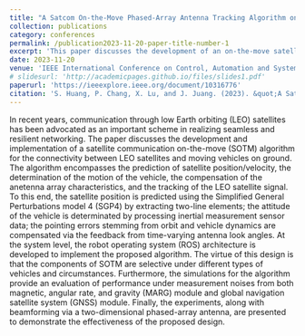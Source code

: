 ```yaml
---
title: "A Satcom On-the-Move Phased-Array Antenna Tracking Algorithm on Robot Operating System"
collection: publications
category: conferences
permalink: /publication2023-11-20-paper-title-number-1
excerpt: 'This paper discusses the development of an on-the-move satellite communication algorithm for maintaining connectivity between LEO satellites and moving vehicles on the ground.'
date: 2023-11-20
venue: 'IEEE International Conference on Control, Automation and Systems (ICCAS)'
# slidesurl: 'http://academicpages.github.io/files/slides1.pdf'
paperurl: 'https://ieeexplore.ieee.org/document/10316776'
citation: 'S. Huang, P. Chang, X. Lu, and J. Juang. (2023). &quot;A Satcom On-the-Move Phased-Array Antenna Tracking Algorithm on Robot Operating System.&quot; <i>IEEE International Conference on Control, Automation and Systems (ICCAS)</i>.'
---
```


In recent years, communication through low Earth orbiting (LEO) satellites has been advocated as an important scheme in realizing seamless and resilient networking. The paper discusses the development and implementation of a satellite communication on-the-move (SOTM) algorithm for the connectivity between LEO satellites and moving vehicles on ground. The algorithm encompasses the prediction of satellite position/velocity, the determination of the motion of the vehicle, the compensation of the anetenna array characteristics, and the tracking of the LEO satellite signal. To this end, the satellite position is predicted using the Simplified General Perturbations model 4 (SGP4) by extracting two-line elements; the attitude of the vehicle is determinated by processing inertial measurement sensor data; the pointing errors stemming from orbit and vehicle dynamics are compensated via the feedback from time-varying antenna look angles. At the system level, the robot operating system (ROS) architecture is developed to implement the proposed algorithm. The virtue of this design is that the components of SOTM are selective under different types of vehicles and circumstances. Furthermore, the simulations for the algorithm provide an evaluation of performance under measurement noises from both magnetic, angular rate, and gravity (MARG) module and global navigation satellite system (GNSS) module. Finally, the experiments, along with beamforming via a two-dimensional phased-array antenna, are presented to demonstrate the effectiveness of the proposed design.
